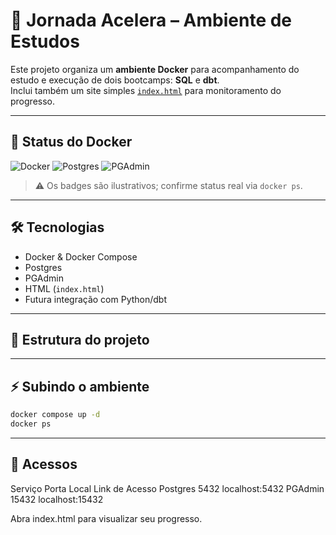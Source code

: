# 🚀 Jornada Acelera – Ambiente de Estudos

Este projeto organiza um **ambiente Docker** para acompanhamento do estudo e execução de dois bootcamps: **SQL** e **dbt**.  
Inclui também um site simples [`index.html`](index.html) para monitoramento do progresso.

---

## 🐳 Status do Docker

![Docker](https://img.shields.io/badge/Docker-OK-brightgreen)
![Postgres](https://img.shields.io/badge/Postgres-Running-brightgreen)
![PGAdmin](https://img.shields.io/badge/PGAdmin-Running-brightgreen)

> ⚠️ Os badges são ilustrativos; confirme status real via `docker ps`.

---

## 🛠 Tecnologias

- Docker & Docker Compose
- Postgres
- PGAdmin
- HTML (`index.html`)
- Futura integração com Python/dbt

---

## 📂 Estrutura do projeto

---

## ⚡ Subindo o ambiente

```bash
docker compose up -d
docker ps
```
---

## 🔗 Acessos
Serviço     Porta Local 	Link de Acesso
Postgres	5432	        localhost:5432
PGAdmin	    15432	        localhost:15432

Abra index.html para visualizar seu progresso.
